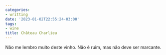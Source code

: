 ```yaml
---
categories:
- writting
date: '2023-01-02T22:55:24-03:00'
tags:
- wine
title: Château Charlieu
---
```


Não me lembro muito deste vinho. Não é ruim, mas não deve ser marcante.
